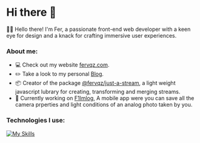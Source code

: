 # Hi there 👋

👨‍💻 Hello there! I'm Fer, a passionate front-end web developer with a keen eye for design and a knack for crafting immersive user experiences.

### About me:
- 💻 Check out my website [fervqz.com](https://fervqz.com).
- ✏️ Take a look to my personal [Blog](http://blog.fervqz.com/).
- 📦 Creator of the package [@fervqz/just-a-stream](https://www.npmjs.com/package/@fervqz/just-a-stream), a light weight javascript lubrary for creating, transforming and merging streams.
- 🔭 Currently working on [F1lmlog](https://f1lmlog.com/), A mobile app were you can save all the camera prperties and light conditions of an analog photo taken by you.

### Technologies I use:
[![My Skills](https://skillicons.dev/icons?i=ts,js,html,css,react,astro,angular,nextjs,cypress,aws,tailwind,git)](https://skillicons.dev)

<!--
**fervqz/fervqz** is a ✨ _special_ ✨ repository because its `README.md` (this file) appears on your GitHub profile.

Here are some ideas to get you started:
- 🌱 I’m currently learning ...
- 👯 I’m looking to collaborate on ...
- 🤔 I’m looking for help with ...
- 💬 Ask me about ...
- 📫 How to reach me: ...
- 😄 Pronouns: ...
- ⚡ Fun fact: ...
-->
